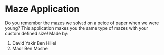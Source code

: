 # Maze Application
Do you remember the mazes we solved on a peice of paper when we were young?
This application makes you the same type of mazes with your custom defined size!
Made by:

1. David Yakir Ben Hillel
2. Maor Ben Moshe
